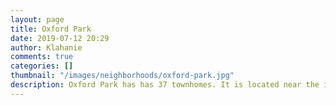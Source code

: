 ```yaml
---
layout: page
title: Oxford Park
date: 2019-07-12 20:29
author: Klahanie
comments: true
categories: []
thumbnail: "/images/neighborhoods/oxford-park.jpg"
description: Oxford Park has has 37 townhomes. It is located near the intersection of Klahanie Drive, Klahanie Boulevard and 256th Ave SE. It is very close to the community Pea Patch where homeowners can grow their own vegetables and flowers. The Lancaster Park playground is next to Oxford Park and has a grassy area and a play structure.
---
```

<object type="image/svg+xml" data="{{site.url}}images/neighborhoods/oxford-park.svg" class="img-fluid"/>